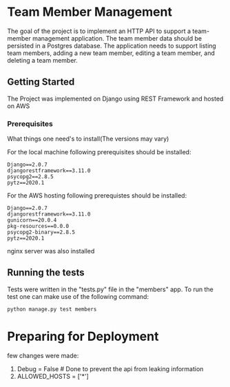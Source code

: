 # Team Member Management

The goal of the project is to implement an HTTP API to support a team-member management
application. The team member data should be persisted in a Postgres database. The application
needs to support listing team members, adding a new team member, editing a team member,
and deleting a team member.

## Getting Started

The Project was implemented on Django using REST Framework and hosted on AWS

### Prerequisites

What things one need's to install(The versions may vary)

For the local machine following prerequisites should be installed:

```
Django==2.0.7
djangorestframework==3.11.0
psycopg2==2.8.5
pytz==2020.1
```

For the AWS hosting following prerequistes should be installed:

```
Django==2.0.7
djangorestframework==3.11.0
gunicorn==20.0.4
pkg-resources==0.0.0
psycopg2-binary==2.8.5
pytz==2020.1
```
nginx server was also installed

## Running the tests

Tests were written in the "tests.py" file in the "members" app. To run the test one can make use of the following command:
```
python manage.py test members
```

# Preparing for Deployment
few changes were made:
1. Debug = False # Done to prevent the api from leaking information
2. ALLOWED_HOSTS = ['*']

